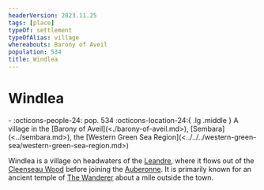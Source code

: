 ```yaml
---
headerVersion: 2023.11.25
tags: [place]
typeOf: settlement
typeOfAlias: village
whereabouts: Barony of Aveil
population: 534
title: Windlea
---
```

# Windlea
<div class="grid cards ext-narrow-margin ext-one-column" markdown>
-  
    :octicons-people-24: pop. 534  
    :octicons-location-24:{ .lg .middle } A village in the [Barony of Aveil](<./barony-of-aveil.md>), [Sembara](<../sembara.md>), the [Western Green Sea Region](<../../../western-green-sea/western-green-sea-region.md>)  
</div>


Windlea is a village on headwaters of the [Leandre](<../../rivers/wistel-enst-watershed/leandre.md>), where it flows out of the [Cleenseau Wood](<cleenseau-region/cleenseau-wood.md>) before joining the [Auberonne](<../../rivers/wistel-enst-watershed/auberonne.md>). It is primarily known for an ancient temple of [The Wanderer](<../../../../cosmology/gods/incorporeal-gods/mos-numena/the-wanderer.md>) about a mile outside the town.